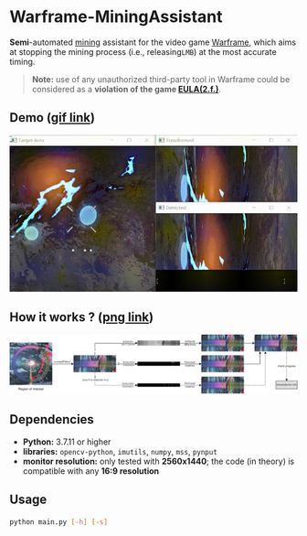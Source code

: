 # Warframe-MiningAssistant

**Semi**-automated [mining](https://warframe.fandom.com/wiki/Mining) assistant for the video game [Warframe](https://en.wikipedia.org/wiki/Warframe), which aims at stopping the mining process (i.e., releasing`LMB`) at the most accurate timing.

> **Note:** use of any unauthorized third-party tool in Warframe could be considered as a **violation of the game [EULA(2.f.)](https://www.warframe.com/eula)**.

## Demo ([gif link](https://github.com/EricZhu-42/Warframe-MiningAssistant/blob/main/misc/example.gif))

<img src="./misc/example.gif" style="zoom:80%;" />

## How it works ? ([png link](https://github.com/EricZhu-42/Warframe-MiningAssistant/blob/main/misc/framework.png))

![](./misc/framework.png)

## Dependencies

- **Python:** 3.7.11 or higher
- **libraries:** `opencv-python`, `imutils`, `numpy`, `mss`, `pynput`
- **monitor resolution:** only tested with **2560x1440**; the code (in theory) is compatible with any **16:9 resolution**

## Usage

```bash
python main.py [-h] [-s]
```

